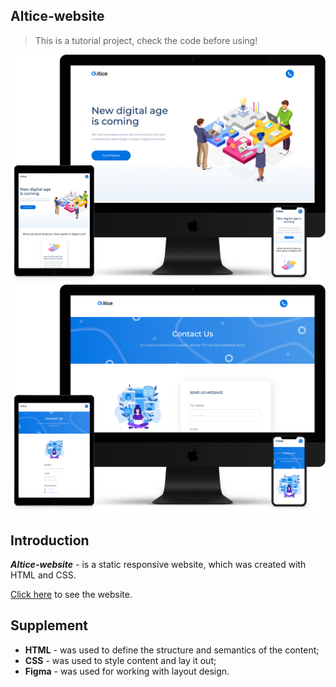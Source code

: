 ## Altice-website

>This is a tutorial project, check the code before using!



![Altice-website screen1](https://github.com/AlonaZabluda/Altice-website/blob/main/mockup/screen1.png)
![Altice-website screen2](https://github.com/AlonaZabluda/Altice-website/blob/main/mockup/screen2.png)



## Introduction

**_Altice-website_** - is a static responsive website, which was created with HTML and CSS.

[Click here](https://guttural-pieces.000webhostapp.com/index.html) to see the website.


## Supplement

- **HTML** - was used to define the structure and semantics of the content; 
- **CSS** - was used to style content and lay it out;
- **Figma** - was used for working with layout design.
